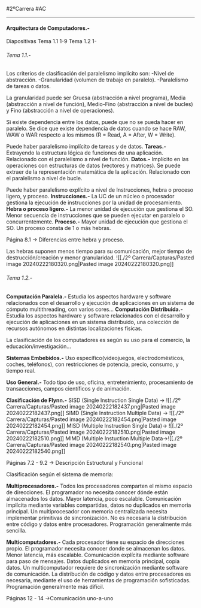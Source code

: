 #2ºCarrera #AC

---

#### Arquitectura de Computadores.-

Diapositivas Tema 1.1 1-9 Tema 1.2 1-

###### Tema 1.1.-
Los criterios de clasificación del paralelismo implícito son:
-Nivel de abstracción.
-Granularidad (volumen de trabajo en paralelo).
-Paralelismo de tareas o datos.

La granularidad puede ser Gruesa (abstracción a nivel programa), Media (abstracción a nivel de función), Medio-Fino (abstracción a nivel de bucles) y Fino (abstracción a nivel de operaciones).

Si existe dependencia entre los datos, puede que no se pueda hacer en paralelo.
Se dice que existe dependencia de datos cuando se hace RAW, WAW o WAR respecto a los mismos (R = Read, A = After, W = Write).

Puede haber paralelismo implícito de tareas y de datos.
**Tareas.-**
Extrayendo la estructura lógica de funciones de una aplicación.
Relacionado con el paralelismo a nivel de función.
**Datos.-**
Implícito en las operaciones con estructuras de datos (vectores y matrices). Se puede extraer de la representación matemática de la aplicación.
Relacionado con el paralelismo a nivel de bucle.

Puede haber paralelismo explícito a nivel de Instrucciones, hebra o proceso ligero, y proceso.
**Instrucciones.-**
La UC de un núcleo o procesador gestiona la ejecución de instrucciones por la unidad de procesamiento.
**Hebra o proceso ligero.-**
La menor unidad de ejecución que gestiona el SO. Menor secuencia de instrucciones que se pueden ejecutar en paralelo o concurrentemente.
**Proceso.-**
Mayor unidad de ejecución que gestiona el SO. Un proceso consta de 1 o más hebras.

Página 8.1 -> Diferencias entre hebra y proceso.

Las hebras suponen menos tiempo para su comunicación, mejor tiempo de destrucción/creación y menor granularidad.
![[./2º Carrera/Capturas/Pasted image 20240222180320.png|Pasted image 20240222180320.png]]

###### Tema 1.2.-

**Computación Paralela.-**
Estudia los aspectos hardware y software relacionados con el desarrollo y ejecución de aplicaciones en un sistema de cómputo multithreading, con varios cores...
**Computación Distribuida.-**
Estudia los aspectos hardware y software relacionados con el desarrollo y ejecución de aplicaciones en un sistema distribuido, una colección de recursos autónomos en distintas localizaciones físicas.

La clasificación de los computadores es según su uso para el comercio, la educación/investigación...

**Sistemas Embebidos.-**
Uso específico(videojuegos, electrodomésticos, coches, teléfonos), con restricciones de potencia, precio, consumo, y tiempo real.

**Uso General.-**
Todo tipo de uso, oficina, entretenimiento, procesamiento de transacciones, campos científicos y de animación.


**Clasificación de Flynn.-**
SISD (Single Instruction Single Data) ->
![[./2º Carrera/Capturas/Pasted image 20240222182437.png|Pasted image 20240222182437.png]]
SIMD (Single Instruction Multiple Data) ->
![[./2º Carrera/Capturas/Pasted image 20240222182454.png|Pasted image 20240222182454.png]]
MISD (Multiple Instruction Single Data)->
![[./2º Carrera/Capturas/Pasted image 20240222182510.png|Pasted image 20240222182510.png]]
MIMD (Multiple Instuction Multiple Data->![[./2º Carrera/Capturas/Pasted image 20240222182540.png|Pasted image 20240222182540.png]]

Páginas 7.2 - 9.2 -> Descripción Estructural y Funcional

Clasificación según el sistema de memoria:

**Multiprocesadores.-**
Todos los procesadores comparten el mismo espacio de direcciones. El programador no necesita conocer dónde están almacenados los datos. Mayor latencia, poco escalable. Comunicación implícita mediante variables compartidas, datos no duplicados en memoria principal.
Un multiprocesador con memoria centralizada necesita implementar primitivas de sincronización. No es necesaria la distribución entre código y datos entre procesadores. Programación generalmente más sencilla.

**Multicomputadores.-**
Cada procesador tiene su espacio de direcciones propio. El programador necesita conocer donde se almacenan los datos. Menor latencia, más escalable. Comunicación explícita mediante software para paso de mensajes. Datos duplicados en memoria principal, copia datos. 
Un multicomputador requiere de sincronización mediante software de comunicación. La distribución de código y datos entre procesadores es necesaria, mediante el uso de herramientas de programación sofisticadas. Programación generalmente más difícil.

Páginas 12 - 14 ->Comunicación uno-a-uno

